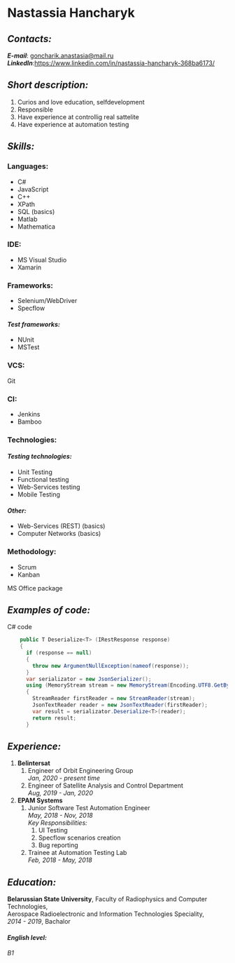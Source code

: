 # **Nastassia Hancharyk**

## _**Contacts:**_  
**_E-mail_**: goncharik.anastasia@mail.ru  
**_LinkedIn_**:https://www.linkedin.com/in/nastassia-hancharyk-368ba6173/

## _**Short description:**_
1. Curios and love education, selfdevelopment
2. Responsible
3. Have experience at controllig real sattelite
4. Have experience at automation testing

## _**Skills:**_

### **Languages:**
* C#
* JavaScript
* C++
* XPath
* SQL (basics)
* Matlab
* Mathematica

### **IDE:**
* MS Visual Studio
* Xamarin

### **Frameworks:**
* Selenium/WebDriver
* Specflow
#### _Test frameworks:_
* NUnit
* MSTest

### **VCS:**
Git

### **CI:**
* Jenkins
* Bamboo

### **Technologies:**
#### _Testing technologies:_
* Unit Testing
* Functional testing
* Web-Services testing
* Mobile Testing
#### _Other:_
* Web-Services (REST) (basics)
* Computer Networks (basics)

### **Methodology:**
* Scrum
* Kanban

MS Office package

## _**Examples of code:**_
C# code
```C#
    public T Deserialize<T> (IRestResponse response)
    {
      if (response == null)
      {
        throw new ArgumentNullException(nameof(response));
      }
      var serializator = new JsonSerializer();
      using (MemoryStream stream = new MemoryStream(Encoding.UTF8.GetBytes(response.Content)))
      {
        StreamReader firstReader = new StreamReader(stream);
        JsonTextReader reader = new JsonTextReader(firstReader);
        var result = serializator.Deserialize<T>(reader);
        return result;
      }
```

## _**Experience:**_
1. **Belintersat**
   1. Engineer of Orbit Engineering Group  
      *Jan, 2020 - present time*  
   2. Engineer of Satellite Analysis and Control Department  
      *Aug, 2019 - Jan, 2020*  
2. **EPAM Systems**
   1. Junior Software Test Automation Engineer  
      *May, 2018 - Nov, 2018*  
       _*Key Responsibilities:*_
      1. UI Testing
      2. Specflow scenarios creation
      3. Bug reporting
   2. Trainee at Automation Testing Lab  
      *Feb, 2018 - May, 2018*
       

## _**Education:**_
**Belarussian State University**, Faculty of Radiophysics and Computer Technologies,  
Aerospace Radioelectronic and Information Technologies Speciality,  
*2014 - 2019*, Bachalor

#### _**English level:**_  
*B1*
